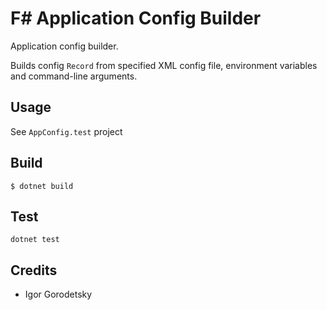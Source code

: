 F# Application Config Builder
====================

Application config builder.

Builds config `Record` from specified XML config file, environment variables and command-line arguments.

Usage
-----

See `AppConfig.test` project

Build
-----

```
$ dotnet build
```

Test
---

```
dotnet test
```

Credits
-------

* Igor Gorodetsky
